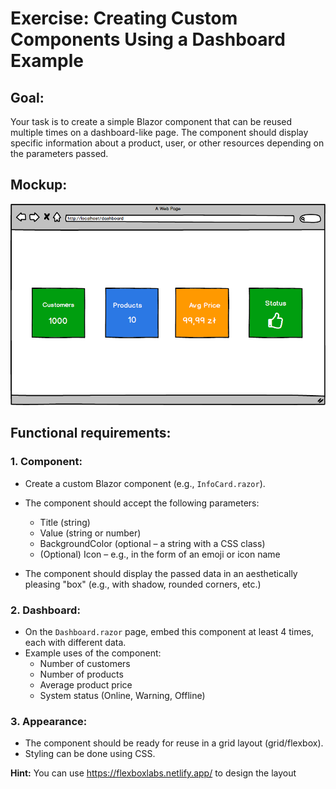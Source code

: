 # Exercise: Creating Custom Components Using a Dashboard Example

## Goal:
Your task is to create a simple Blazor component that can be reused multiple times on a dashboard-like page. The component should display specific information about a product, user, or other resources depending on the parameters passed.

## Mockup: 
  ![alt text](dashboard.png)

## Functional requirements:

### 1. Component:
- Create a custom Blazor component (e.g., `InfoCard.razor`).
- The component should accept the following parameters:
  - Title (string)
  - Value (string or number)
  - BackgroundColor (optional – a string with a CSS class)
  - (Optional) Icon – e.g., in the form of an emoji or icon name

- The component should display the passed data in an aesthetically pleasing "box" (e.g., with shadow, rounded corners, etc.)

### 2. Dashboard:
- On the `Dashboard.razor` page, embed this component at least 4 times, each with different data.
- Example uses of the component:
  - Number of customers
  - Number of products
  - Average product price
  - System status (Online, Warning, Offline)
  


### 3. Appearance:
- The component should be ready for reuse in a grid layout (grid/flexbox).
- Styling can be done using CSS.

**Hint:** You can use https://flexboxlabs.netlify.app/ to design the layout